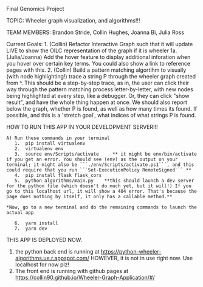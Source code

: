 Final Genomics Project 

TOPIC: Wheeler graph visualization, and algorithms!!!

TEAM MEMBERS: Brandon Stride, Collin Hughes, Joanna Bi, Julia Ross

Current Goals: 
    1. (Collin) Refactor Interactive Graph such that it will update LIVE to show the OILC representation of the graph if it is wheeler
        1a. (Julia/Joanna) Add the hover feature to display additional inforation when you hover over certain key terms. You could also show a link to reference pages with this.
    2. (Collin) Build a pattern matching algortihm to visually (with node highlighting!) trace a string P through the wheeler graph created from ^. This should be a step-by-step trace, as in, the user can click their way through the pattern matching process letter-by-letter, with new nodes being highlighted at every step, like a debugger. Or, they can click "show result", and have the whole thing happen at once. We should also report below the graph, whether P is found, as well as how many times its found. If possible, and this is a 'stretch goal', what indices of what strings P is found.


HOW TO RUN THIS APP IN YOUR DEVELOPMENT SERVER!!!

    A) Run these commands in your terminal
       1.  pip install virtualenv
       2.  virtualenv env
       3.  source env/Scripts/activate     ** it might be env/bin/activate if you get an error. You should see (env) as the output on your terminal; it might also be ```./env/Scripts/activate.ps1```, and this could require that you run ```Set-ExecutionPolicy RemoteSigned``` **
       4.  pip install flask flask_cors
       5.  python algorithms/main.py    **this should launch a dev server for the python file (which doesn't do much yet, but it will!) If you go to this localhost url, it will show a 404 error. That's because the page does nothing by itself, it only has a callable method.**

    *Now, go to a new terminal and do the remaining commands to launch the actual app

       6.  yarn install
       7.  yarn dev

    
THIS APP IS DEPLOYED NOW.

1. the python back end is running at https://python-wheeler-algorithms.ue.r.appspot.com/  HOWEVER, it is not in use right now. Use localhost for now plz!
2. The front end is running with github pages at https://collin90.github.io/Wheeler-Graph-Application/#/


    
